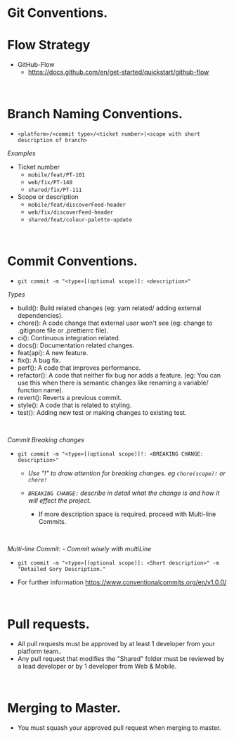 # Git Conventions.

# Flow Strategy

- GitHub-Flow
  - https://docs.github.com/en/get-started/quickstart/github-flow

&nbsp;

# Branch Naming Conventions.

- `<platform>/<commit type>/<ticket number>|<scope with short description of branch>`

_Examples_

- Ticket number
  - `mobile/feat/PT-101`
  - `web/fix/PT-140`
  - `shared/fix/PT-111`
- Scope or description
  - `mobile/feat/discoverFeed-header`
  - `web/fix/discoverFeed-header`
  - `shared/feat/colour-palette-update`

&nbsp;

# Commit Conventions.

- `git commit -m "<type>[(optional scope)]: <description>"`

_Types_

- build(): Build related changes (eg: yarn related/ adding external dependencies).
- chore(): A code change that external user won't see (eg: change to .gitignore file or .prettierrc file).
- ci(): Continuous integration related.
- docs(): Documentation related changes.
- feat(api): A new feature.
- fix(): A bug fix.
- perf(): A code that improves performance.
- refactor(): A code that neither fix bug nor adds a feature. (eg: You can use this when there is semantic changes like renaming a variable/ function name).
- revert(): Reverts a previous commit.
- style(): A code that is related to styling.
- test(): Adding new test or making changes to existing test.

&nbsp;

_Commit Breaking changes_

- `git commit -m "<type>[(optional scope)]!: <BREAKING CHANGE: description>"`

  - _Use "!" to draw attention for breaking changes. eg `chore(scope)!` or `chore!`_

  - _`BREAKING CHANGE:` describe in detail what the change is and how it will effect the project._
    - If more description space is required. proceed with Multi-line Commits.

&nbsp;

_Multi-line Commit: - Commit wisely with multiLine_

- `git commit -m "<type>[(optional scope)]: <Short description>" -m "Detailed Gory Description."`

- For further information https://www.conventionalcommits.org/en/v1.0.0/

&nbsp;

# Pull requests.

- All pull requests must be approved by at least 1 developer from your platform team..
- Any pull request that modifies the "Shared" folder must be reviewed by a lead developer or by 1 developer from Web & Mobile.

&nbsp;

# Merging to Master.

- You must squash your approved pull request when merging to master.

